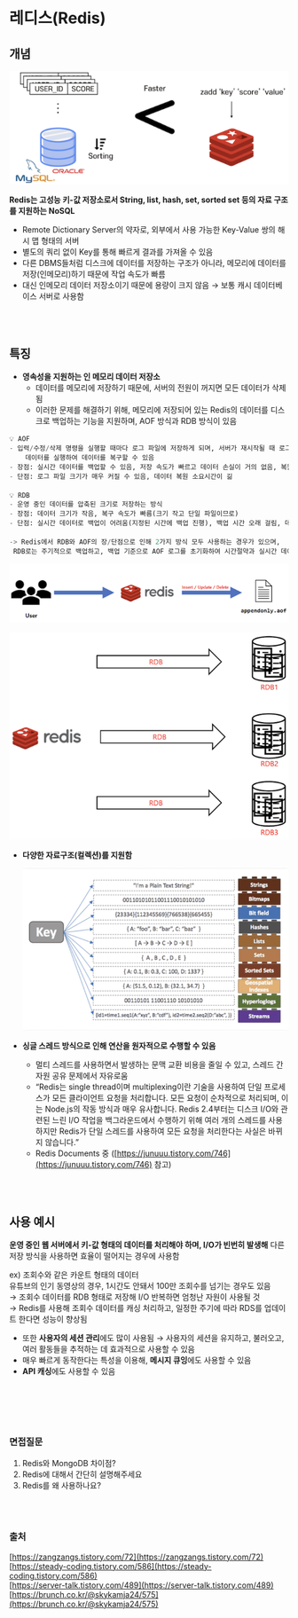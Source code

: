 # 레디스(Redis)
## 개념
![redis_1.png](./image/redis_1.png)

**Redis는 고성능 키-값 저장소로서 String, list, hash, set, sorted set 등의 자료 구조를 지원하는 NoSQL**
- Remote Dictionary Server의 약자로, 외부에서 사용 가능한 Key-Value 쌍의 해시 맵 형태의 서버
- 별도의 쿼리 없이 Key를 통해 빠르게 결과를 가져올 수 있음
- 다른 DBMS들처럼 디스크에 데이터를 저장하는 구조가 아니라, 메모리에 데이터를 저장(인메모리)하기 때문에 작업 속도가 빠름
- 대신 인메모리 데이터 저장소이기 때문에 용량이 크지 않음 → 보통 캐시 데이터베이스 서버로 사용함

<br></br>

## 특징
- **영속성을 지원하는 인 메모리 데이터 저장소**
    - 데이터를 메모리에 저장하기 때문에, 서버의 전원이 꺼지면 모든 데이터가 삭제됨
    - 이러한 문제를 해결하기 위해, 메모리에 저장되어 있는 Redis의 데이터를 디스크로 백업하는 기능을 지원하며, AOF 방식과 RDB 방식이 있음

```sql
💡 AOF
- 입력/수정/삭제 명령을 실행할 때마다 로그 파일에 저장하게 되며, 서버가 재시작될 때 로그 파일에 기록된 
	데이터를 실행하여 데이터를 복구할 수 있음
- 장점: 실시간 데이터를 백업할 수 있음, 저장 속도가 빠르고 데이터 손실이 거의 없음, 복원 가능
- 단점: 로그 파일 크기가 매우 커질 수 있음, 데이터 복원 소요시간이 긺

💡 RDB
- 운영 중인 데이터를 압축된 크기로 저장하는 방식
- 장점: 데이터 크기가 작음, 복구 속도가 빠름(크기 작고 단일 파일이므로)
- 단점: 실시간 데이터로 백업이 어려움(지정된 시간에 백업 진행), 백업 시간 오래 걸림, 데이터 손실 우려

-> Redis에서 RDB와 AOF의 장/단점으로 인해 2가지 방식 모두 사용하는 경우가 있으며, 
 RDB로는 주기적으로 백업하고, 백업 기준으로 AOF 로그를 초기화하여 시간절약과 실시간 데이터를 유지함
```

![redis_2.png](./image/redis_2.png)

![redis_3.png](./image/redis_3.png)

- **다양한 자료구조(컬렉션)를 지원함**
    
    ![redis_4.png](./image/redis_4.png)
    

- **싱글 스레드 방식으로 인해 연산을 원자적으로 수행할 수 있음**
    - 멀티 스레드를 사용하면서 발생하는 문맥 교환 비용을 줄일 수 있고, 스레드 간 자원 공유 문제에서 자유로움
    - “Redis는 single thread이며 multiplexing이란 기술을 사용하여 단일 프로세스가 모든 클라이언트 요청을 처리합니다. 모든 요청이 순차적으로 처리되며, 이는 Node.js의 작동 방식과 매우 유사합니다. Redis 2.4부터는 디스크 I/O와 관련된 느린 I/O 작업을 백그라운드에서 수행하기 위해 여러 개의 스레드를 사용하지만 Redis가 단일 스레드를 사용하여 모든 요청을 처리한다는 사실은 바뀌지 않습니다.”
    - Redis Documents 중 ([https://junuuu.tistory.com/746](https://junuuu.tistory.com/746) 참고)

<br></br>

## 사용 예시
**운영 중인 웹 서버에서 키-값 형태의 데이터를 처리해야 하며, I/O가 빈번히 발생해** 다른 저장 방식을 사용하면 효율이 떨어지는 경우에 사용함 

ex) 조회수와 같은 카운트 형태의 데이터      
유튜브의 인기 동영상의 경우, 1시간도 안돼서 100만 조회수를 넘기는 경우도 있음     
→ 조회수 데이터를 RDB 형태로 저장해 I/O 반복하면 엄청난 자원이 사용될 것     
→ Redis를 사용해 조회수 데이터를 캐싱 처리하고, 일정한 주기에 따라 RDS를 업데이트 한다면 성능이 향상됨      

- 또한 **사용자의 세션 관리**에도 많이 사용됨 → 사용자의 세션을 유지하고, 불러오고, 여러 활동들을 추적하는 데 효과적으로 사용할 수 있음
- 매우 빠르게 동작한다는 특성을 이용해, **메시지 큐잉**에도 사용할 수 있음
- **API 캐싱**에도 사용할 수 있음

<br></br>
<br></br>

### 면접질문
1. Redis와 MongoDB 차이점?
2. Redis에 대해서 간단히 설명해주세요
3. Redis를 왜 사용하나요?

<br></br>
### 출처
[https://zangzangs.tistory.com/72](https://zangzangs.tistory.com/72)    
[https://steady-coding.tistory.com/586](https://steady-coding.tistory.com/586)    
[https://server-talk.tistory.com/489](https://server-talk.tistory.com/489)    
[https://brunch.co.kr/@skykamja24/575](https://brunch.co.kr/@skykamja24/575)    
